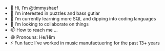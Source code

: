 - 👋 Hi, I’m @timmyshaef
- 👀 I’m interested in puzzles and bass gutiar
- 🌱 I’m currently learning more SQL and dipping into coding languages
- 💞️ I’m looking to collaborate on things  
- 📫 How to reach me ...
- 😄 Pronouns: He/Him
- ⚡ Fun fact: I've worked in music manufactuering for the past 13+ years

<!---
timmyshaef/timmyshaef is a ✨ special ✨ repository because its `README.md` (this file) appears on your GitHub profile.
You can click the Preview link to take a look at your changes.
--->
